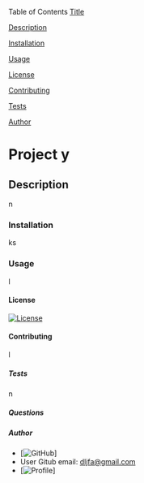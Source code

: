 

Table of Contents
[Title](#projects)

[Description](#description)

[Installation](#installation)

[Usage](#usage)

[License](#license)

[Contributing](#contributing)

[Tests](#tests)

[Author](#author)

# Project y

## Description 
n

### Installation 
ks

### Usage
l

#### License
[![License](https://img.shields.io/badge/License%20ak-1f425f.svg)](http://commonmark.org)

#### Contributing
l

##### Tests
n

##### Questions


##### Author
* [![GitHub](https://github.com/crackedsnowboard)] 
* User Gitub email: dljfa@gmail.com
* [![Profile](https://github.com/crackedsnowboard.png)]

